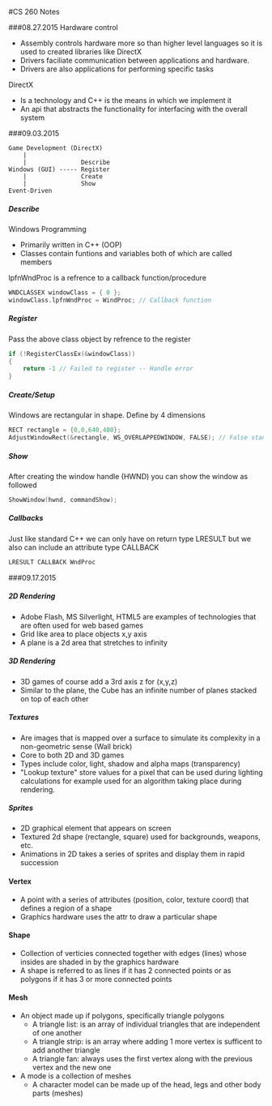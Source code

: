 #CS 260 Notes

###08.27.2015
Hardware control
- Assembly controls hardware more so than higher level languages so it is used to created libraries like DirectX
- Drivers faciliate communication between applications and hardware.
- Drivers are also applications for performing specific tasks

DirectX
- Is a technology and C++ is the means in which we implement it
- An api that abstracts the functionality for interfacing with the overall system

###09.03.2015
```
Game Development (DirectX)
    |
    |               Describe
Windows (GUI) ----- Register
    |               Create
    |               Show
Event-Driven
```

##### Describe
Windows Programming
- Primarily written in C++ (OOP)
- Classes contain funtions and variables both of which are called members

lpfnWndProc is a refrence to a callback function/procedure
```CPP
WNDCLASSEX windowClass = { 0 };
windowClass.lpfnWndProc = WindProc; // Callback function
```

##### Register
Pass the above class object by refrence to the register
```CPP
if (!RegisterClassEx(&windowClass))
{
    return -1 // Failed to register -- Handle error
}
```
##### Create/Setup
Windows are rectangular in shape. Define by 4 dimensions
```CPP
RECT rectangle = {0,0,640,480};
AdjustWindowRect(&rectangle, WS_OVERLAPPEDWINDOW, FALSE); // False stands for now menu
```

##### Show
After creating the window handle (HWND) you can show the window as followed
```CPP
ShowWindow(hwnd, commandShow);
```

##### Callbacks
Just like standard C++ we can only have on return type LRESULT but we also can include an attribute type CALLBACK
```CPP
LRESULT CALLBACK WndProc
```
###09.17.2015
##### 2D Rendering
- Adobe Flash, MS Silverlight, HTML5 are examples of technologies that are often used for web based games
- Grid like area to place objects x,y axis
- A plane is a 2d area that stretches to infinity

##### 3D Rendering
- 3D games of course add a 3rd axis z for (x,y,z)
- Similar to the plane, the Cube has an infinite number of planes stacked on top of each other

##### Textures
- Are images that is mapped over a surface to simulate its complexity in a non-geometric sense (Wall brick)
- Core to both 2D and 3D games
- Types include color, light, shadow and alpha maps (transparency)
- "Lookup texture" store values for a pixel that can be used during lighting calculations for example used for an algorithm taking place during rendering.

##### Sprites
- 2D graphical element that appears on screen
- Textured 2d shape (rectangle, square) used for backgrounds, weapons, etc.
- Animations in 2D takes a series of sprites and display them in rapid succession

#### Vertex
- A point with a series of attributes (position, color, texture coord) that defines a region of a shape
- Graphics hardware uses the attr to draw a particular shape

#### Shape
- Collection of verticies connected together with edges (lines) whose insides are shaded in by the graphics hardware
- A shape is referred to as lines if it has 2 connected points or as polygons if it has 3 or more connected points

#### Mesh
- An object made up if polygons, specifically triangle polygons
    - A triangle list: is an array of individual triangles that are independent of one another
    - A triangle strip: is an array where adding 1 more vertex is sufficent to add another triangle
    - A triangle fan: always uses the first vertex along with the previous vertex and the new one
- A mode is a collection of meshes
    - A character model can be made up of the head, legs and other body parts (meshes)
